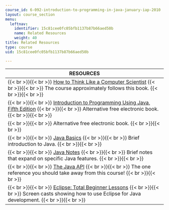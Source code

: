 ```yaml
---
course_id: 6-092-introduction-to-programming-in-java-january-iap-2010
layout: course_section
menu:
  leftnav:
    identifier: 15c81cee0fc05bfb1137b87b66aed50b
    name: Related Resources
    weight: 40
title: Related Resources
type: course
uid: 15c81cee0fc05bfb1137b87b66aed50b

---
```


| RESOURCES |
| --- |
|  {{< br >}}{{< br >}} [How to Think Like a Computer Scientist](http://www.greenteapress.com/thinkapjava/) {{< br >}}{{< br >}} The course approximately follows this book. {{< br >}}{{< br >}}  |
|  {{< br >}}{{< br >}} [Introduction to Programming Using Java, Fifth Edition](http://math.hws.edu/javanotes/) {{< br >}}{{< br >}} Alternative free electronic book. {{< br >}}{{< br >}}  |
|  {{< br >}}{{< br >}} Alternative free electronic book. {{< br >}}{{< br >}}  |
|  {{< br >}}{{< br >}} [Java Basics](http://www.leepoint.net/JavaBasics/index.html) {{< br >}}{{< br >}} Brief introduction to Java. {{< br >}}{{< br >}}  |
|  {{< br >}}{{< br >}} [Java Notes](http://www.leepoint.net/) {{< br >}}{{< br >}} Brief notes that expand on specific Java features. {{< br >}}{{< br >}}  |
|  {{< br >}}{{< br >}} [The Java API](http://java.sun.com/javase/6/docs/api/) {{< br >}}{{< br >}} The one reference you should take away from this course! {{< br >}}{{< br >}}  |
|  {{< br >}}{{< br >}} [Eclipse: Total Beginner Lessons](http://eclipsetutorial.sourceforge.net/totalbeginnerlessons.html) {{< br >}}{{< br >}} Screen casts showing how to use Eclipse for Java development. {{< br >}}{{< br >}}